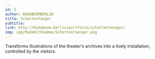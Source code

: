 ```yaml
---
id: 5
author: BADABOOMBERLIN
title: Schattenfänger
subtitle:
link: http://badaboom.berlin/portfolio/schattenfaenger/
img: img/MadeWithGamma/Schattenfaenger.png
---
```

Transforms illustrations of the theater’s archives into a lively installation, controlled by the visitors.